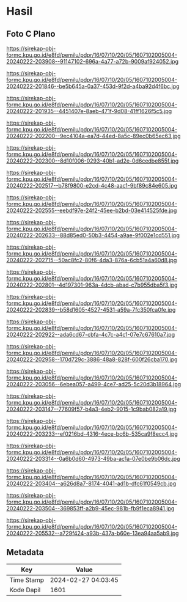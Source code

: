 # Hasil

## Foto C Plano

https://sirekap-obj-formc.kpu.go.id/e8fd/pemilu/pdpr/16/07/10/20/05/1607102005004-20240222-203908--91147102-696a-4a77-a72b-9009af924052.jpg

https://sirekap-obj-formc.kpu.go.id/e8fd/pemilu/pdpr/16/07/10/20/05/1607102005004-20240222-201846--be5b645a-0a37-453d-9f2d-a4ba92d4f6bc.jpg

https://sirekap-obj-formc.kpu.go.id/e8fd/pemilu/pdpr/16/07/10/20/05/1607102005004-20240222-201935--4451407e-8aeb-471f-9d08-41ff1626f5c5.jpg

https://sirekap-obj-formc.kpu.go.id/e8fd/pemilu/pdpr/16/07/10/20/05/1607102005004-20240222-202200--9ec4104a-ea7d-44ed-8a5c-89ec0b65ec63.jpg

https://sirekap-obj-formc.kpu.go.id/e8fd/pemilu/pdpr/16/07/10/20/05/1607102005004-20240222-202300--8d10f006-0293-40b1-ad2e-0d6cedbe855f.jpg

https://sirekap-obj-formc.kpu.go.id/e8fd/pemilu/pdpr/16/07/10/20/05/1607102005004-20240222-202517--b78f9800-e2cd-4c48-aac1-9bf89c84e605.jpg

https://sirekap-obj-formc.kpu.go.id/e8fd/pemilu/pdpr/16/07/10/20/05/1607102005004-20240222-202555--eebdf97e-24f2-45ee-b2bd-03e414525fde.jpg

https://sirekap-obj-formc.kpu.go.id/e8fd/pemilu/pdpr/16/07/10/20/05/1607102005004-20240222-202633--88d85ed0-50b3-4454-a9ae-9f002e1cd551.jpg

https://sirekap-obj-formc.kpu.go.id/e8fd/pemilu/pdpr/16/07/10/20/05/1607102005004-20240222-202715--50ac8fc2-80f6-4da3-876a-6cb51a4a60d8.jpg

https://sirekap-obj-formc.kpu.go.id/e8fd/pemilu/pdpr/16/07/10/20/05/1607102005004-20240222-202801--4d197301-963a-4dcb-abad-c7b955dba5f3.jpg

https://sirekap-obj-formc.kpu.go.id/e8fd/pemilu/pdpr/16/07/10/20/05/1607102005004-20240222-202839--b58d1605-4527-4531-a59a-7fc350fca0fe.jpg

https://sirekap-obj-formc.kpu.go.id/e8fd/pemilu/pdpr/16/07/10/20/05/1607102005004-20240222-202922--ada6cd67-cbfa-4c7c-a4c1-07e7c67610a7.jpg

https://sirekap-obj-formc.kpu.go.id/e8fd/pemilu/pdpr/16/07/10/20/05/1607102005004-20240222-202958--170d729c-3886-48a8-828f-600f26cba170.jpg

https://sirekap-obj-formc.kpu.go.id/e8fd/pemilu/pdpr/16/07/10/20/05/1607102005004-20240222-203056--6ebea057-a499-4ce7-ad25-5c20d3b18964.jpg

https://sirekap-obj-formc.kpu.go.id/e8fd/pemilu/pdpr/16/07/10/20/05/1607102005004-20240222-203147--77609f57-b4a3-4eb2-9015-1c9bab082a19.jpg

https://sirekap-obj-formc.kpu.go.id/e8fd/pemilu/pdpr/16/07/10/20/05/1607102005004-20240222-203233--ef0216bd-4316-4ece-bc6b-535ca9f8ecc4.jpg

https://sirekap-obj-formc.kpu.go.id/e8fd/pemilu/pdpr/16/07/10/20/05/1607102005004-20240222-203314--0a6b0d60-4973-49ba-ac1a-07e0be9b06dc.jpg

https://sirekap-obj-formc.kpu.go.id/e8fd/pemilu/pdpr/16/07/10/20/05/1607102005004-20240222-203404--a626d8a7-8174-4041-ad1b-dfc61f0549cb.jpg

https://sirekap-obj-formc.kpu.go.id/e8fd/pemilu/pdpr/16/07/10/20/05/1607102005004-20240222-203504--369853ff-a2b9-45ec-981b-fb9f1eca8941.jpg

https://sirekap-obj-formc.kpu.go.id/e8fd/pemilu/pdpr/16/07/10/20/05/1607102005004-20240222-205532--a729f424-a93b-437a-b60e-13ea94aa5ab9.jpg


## Metadata

| Key        | Value               |
| ---------- | ------------------- |
| Time Stamp | 2024-02-27 04:03:45 |
| Kode Dapil | 1601                |



